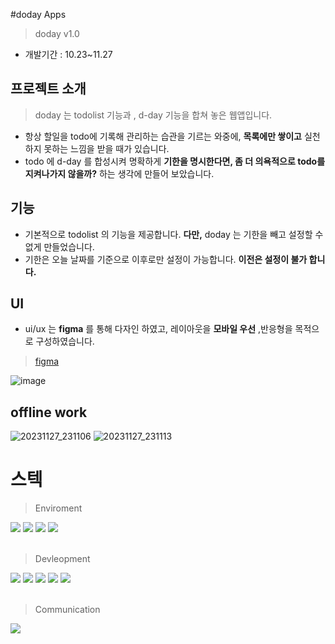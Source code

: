 #doday Apps

> doday v1.0
- 개발기간 : 10.23~11.27

## 프로젝트 소개
> doday 는 todolist 기능과 , d-day 기능을 합쳐 놓은 웹앱입니다.
- 항상 할일을 todo에 기록해 관리하는 습관을 기르는 와중에, **목록에만 쌓이고** 실천하지 못하는 느낌을 받을 때가 있습니다. 
- todo 에 d-day 를 합성시켜 명확하게 **기한을 명시한다면, 좀 더 의욕적으로 todo를 지켜나가지 않을까?** 하는 생각에 만들어 보았습니다.
## 기능
- 기본적으로 todolist 의 기능을 제공합니다. **다만,** doday 는 기한을 빼고 설정할 수 없게 만들었습니다.
- 기한은 오늘 날짜를 기준으로 이후로만 설정이 가능합니다. **이전은 설정이 불가 합니다.** 
## UI
- ui/ux 는 **figma** 를 통해 다자인 하였고, 레이아웃을 **모바일 우선** ,반응형을 목적으로 구성하였습니다.
> [figma](https://www.figma.com/file/LEFioaAP3FVGitfT42qkux/todolist?type=design&node-id=6%3A217&mode=design&t=ar07yBCFWKcihiSv-1)

![image](https://github.com/xorrn93/todo_app/assets/80880540/5ba3d386-8674-45db-97e9-76b58ede377b)

## offline work
![20231127_231106](https://github.com/xorrn93/todo_app/assets/80880540/a5eaa5a9-4e02-41e7-842a-5e3764f9fc1a)
![20231127_231113](https://github.com/xorrn93/todo_app/assets/80880540/2d3c3d12-f287-4733-879d-4e8436a93863)

# 스텍
> Enviroment
<div align="left">
<img src="https://img.shields.io/badge/vscode-007ACC?style=for-the-badge&logo=visualstudiocode&logoColor=white">
<img src="https://img.shields.io/badge/figma-f24e1e?style=for-the-badge&logo=figma&logoColor=white">
<img src="https://img.shields.io/badge/git-F05032?style=for-the-badge&logo=git&logoColor=white">
<img src="https://img.shields.io/badge/github-181717?style=for-the-badge&logo=github&logoColor=white">
</div>
<br>

> Devleopment
<div align="left">
  <img src="https://img.shields.io/badge/javascript-F7DF1E?style=for-the-badge&logo=javascript&logoColor=black"> 
<img src="https://img.shields.io/badge/html5-E34F26?style=for-the-badge&logo=html5&logoColor=white">
<img src="https://img.shields.io/badge/css-1572B6?style=for-the-badge&logo=css3&logoColor=white">
<img src="https://img.shields.io/badge/Node.js-339933?style=for-the-badge&logo=Node.js&logoColor=white">
<img src="https://img.shields.io/badge/mongoDB-47A248?style=for-the-badge&logo=MongoDB&logoColor=white">
</div>
<br>

> Communication
<div align="left">
<img src="https://img.shields.io/badge/notion-000000?style=for-the-badge&logo=notion&logoColor=white">

</div>
<br>